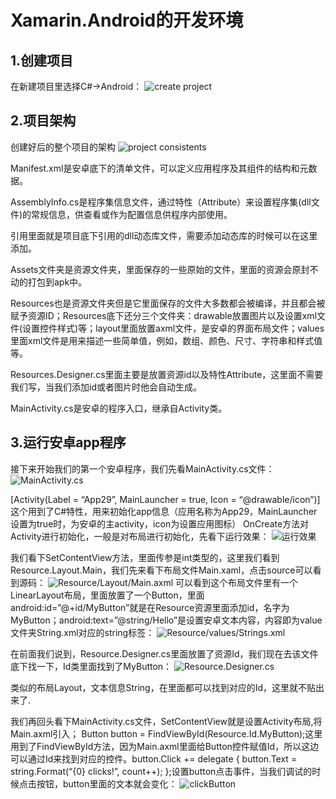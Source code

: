 # Xamarin.Android的开发环境

## 1.创建项目
在新建项目里选择C#->Android：
![create project](/assets/create_project.bmp "create project")

## 2.项目架构
创建好后的整个项目的架构
![project consistents](/assets/project-consistents.bmp "project consistents")

Manifest.xml是安卓底下的清单文件，可以定义应用程序及其组件的结构和元数据。

AssemblyInfo.cs是程序集信息文件，通过特性（Attribute）来设置程序集(dll文件)的常规信息，供查看或作为配置信息供程序内部使用。

引用里面就是项目底下引用的dll动态库文件，需要添加动态库的时候可以在这里添加。

Assets文件夹是资源文件夹，里面保存的一些原始的文件，里面的资源会原封不动的打包到apk中。

Resources也是资源文件夹但是它里面保存的文件大多数都会被编译，并且都会被赋予资源ID；Resources底下还分三个文件夹：drawable放置图片以及设置xml文件(设置控件样式)等；layout里面放置axml文件，是安卓的界面布局文件；values里面xml文件是用来描述一些简单值，例如，数组、颜色、尺寸、字符串和样式值等。

Resources.Designer.cs里面主要是放置资源id以及特性Attribute，这里面不需要我们写，当我们添加id或者图片时他会自动生成。

MainActivity.cs是安卓的程序入口，继承自Activity类。

## 3.运行安卓app程序
接下来开始我们的第一个安卓程序，我们先看MainActivity.cs文件：
![MainActivity.cs](/assets/mainActivity.bmp "MainActivity.cs")

[Activity(Label = “App29”, MainLauncher = true, Icon = “@drawable/icon”)]这个用到了C#特性，用来初始化app信息（应用名称为App29，MainLauncher设置为true时，为安卓的主activity，icon为设置应用图标）
OnCreate方法对Activity进行初始化，一般是对布局进行初始化，先看下运行效果：
![运行效果](/assets/mainPage.png "mainPage")

我们看下SetContentView方法，里面传参是int类型的，这里我们看到Resource.Layout.Main，我们先来看下布局文件Main.xaml，点击source可以看到源码：
![Resource/Layout/Main.axml](/assets/main.bmp "main.axml")
可以看到这个布局文件里有一个LinearLayout布局，里面放置了一个Button，里面android:id=”@+id/MyButton”就是在Resource资源里面添加id，名字为MyButton；android:text=”@string/Hello”是设置安卓文本内容，内容即为value文件夹String.xml对应的string标签：
![Resource/values/Strings.xml](/assets/stringxml.bmp "stringxml")

在前面我们说到，Resource.Designer.cs里面放置了资源Id，我们现在去该文件底下找一下，Id类里面找到了MyButton：
![Resource.Designer.cs](/assets/designerCS.bmp "resourceDesigner")

类似的布局Layout，文本信息String，在里面都可以找到对应的Id，这里就不贴出来了.

我们再回头看下MainActivity.cs文件，SetContentView就是设置Activity布局,将Main.axml引入； Button button = FindViewById(Resource.Id.MyButton);这里用到了FindViewById方法，因为Main.axml里面给Button控件赋值Id，所以这边可以通过Id来找到对应的控件。button.Click += delegate { button.Text = string.Format(“{0} clicks!”, count++); };设置button点击事件，当我们调试的时候点击按钮，button里面的文本就会变化：
![clickButton](/assets/clickButton.png "clickbtn")